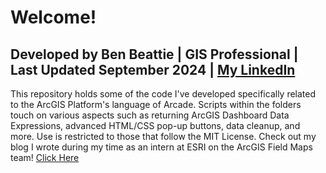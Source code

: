 # Welcome!
## Developed by Ben Beattie | GIS Professional | Last Updated September 2024 | [My LinkedIn](https://www.linkedin.com/in/ben-beattie-43a82729a/)
This repository holds some of the code I've developed specifically related to the ArcGIS Platform's language of Arcade. Scripts within the folders touch on various aspects such as returning ArcGIS Dashboard Data Expressions, advanced HTML/CSS pop-up buttons, data cleanup, and more. Use is restricted to those that follow the MIT License.
Check out my blog I wrote during my time as an intern at ESRI on the ArcGIS Field Maps team! [Click Here](https://www.esri.com/arcgis-blog/products/field-maps/field-mobility/design-email-and-phone-buttons-for-arcgis-field-maps/)
